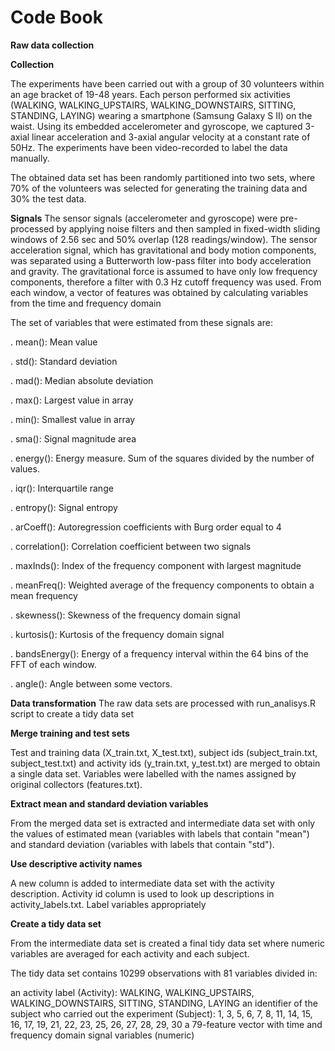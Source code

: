 Code Book
=========================
**Raw data collection**

 **Collection** 
 
 The experiments have been carried out with a group of 30 volunteers within an age bracket of 19-48 years. Each person performed six activities (WALKING, WALKING_UPSTAIRS, WALKING_DOWNSTAIRS, SITTING, STANDING, LAYING) wearing a smartphone (Samsung Galaxy S II) on the waist. Using its embedded accelerometer and gyroscope, we captured 3-axial linear acceleration and 3-axial angular velocity at a constant rate of 50Hz. The experiments have been video-recorded to label the data manually. 

The obtained data set has been randomly partitioned into two sets, where 70% of the volunteers was selected for generating the training data and 30% the test data.

 **Signals**
 The sensor signals (accelerometer and gyroscope) were pre-processed by applying noise filters and then sampled in fixed-width sliding windows of 2.56 sec and 50% overlap (128 readings/window). The sensor acceleration signal, which has gravitational and body motion components, was separated using a Butterworth low-pass filter into body acceleration and gravity. The gravitational force is assumed to have only low frequency components, therefore a filter with 0.3 Hz cutoff frequency was used. From each window, a vector of features was obtained by calculating variables from the time and frequency domain
 
 The set of variables that were estimated from these signals are:

. mean(): Mean value

. std(): Standard deviation

. mad(): Median absolute deviation

. max(): Largest value in array

. min(): Smallest value in array

. sma(): Signal magnitude area

. energy(): Energy measure. Sum of the squares divided by the number of values.

. iqr(): Interquartile range

. entropy(): Signal entropy

. arCoeff(): Autoregression coefficients with Burg order equal to 4

. correlation(): Correlation coefficient between two signals

. maxInds(): Index of the frequency component with largest magnitude

. meanFreq(): Weighted average of the frequency components to obtain a mean frequency

. skewness(): Skewness of the frequency domain signal

. kurtosis(): Kurtosis of the frequency domain signal

. bandsEnergy(): Energy of a frequency interval within the 64 bins of the FFT of each window.

. angle(): Angle between some vectors.


**Data transformation**
The raw data sets are processed with run_analisys.R script to create a tidy data set

**Merge training and test sets**

Test and training data (X_train.txt, X_test.txt), subject ids (subject_train.txt, subject_test.txt) and activity ids (y_train.txt, y_test.txt) are merged to obtain a single data set. Variables were labelled with the names assigned by original collectors (features.txt).

**Extract mean and standard deviation variables**

From the merged data set is extracted and intermediate data set with only the values of estimated mean (variables with labels that contain "mean") and standard deviation (variables with labels that contain "std").

**Use descriptive activity names**

A new column is added to intermediate data set with the activity description. Activity id column is used to look up descriptions in activity_labels.txt.
Label variables appropriately


**Create a tidy data set**

From the intermediate data set is created a final tidy data set where numeric variables are averaged for each activity and each subject.

The tidy data set contains 10299 observations with 81 variables divided in:

an activity label (Activity): WALKING, WALKING_UPSTAIRS, WALKING_DOWNSTAIRS, SITTING, STANDING, LAYING
an identifier of the subject who carried out the experiment (Subject): 1, 3, 5, 6, 7, 8, 11, 14, 15, 16, 17, 19, 21, 22, 23, 25, 26, 27, 28, 29, 30
a 79-feature vector with time and frequency domain signal variables (numeric)
